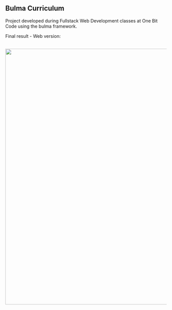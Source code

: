 <h2>Bulma Curriculum</h2>

Project developed during Fullstack Web Development classes at One Bit Code using the bulma framework.

Final result - Web version:

<br>
<div align="center">
<img src="https://user-images.githubusercontent.com/87499710/163291187-37b14c8b-5f48-4117-bec0-fc65807de700.gif" width="800px"/>
</div>



